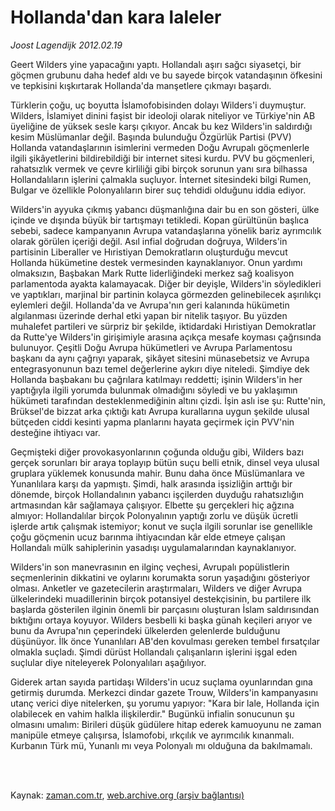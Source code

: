 # Hollanda'dan kara laleler

*Joost Lagendijk 2012.02.19*

<td class="columnist-detail">
<p>Geert Wilders yine yapacağını yaptı. Hollandalı aşırı sağcı siyasetçi, bir göçmen grubunu daha hedef aldı ve bu sayede birçok vatandaşının öfkesini ve tepkisini kışkırtarak Hollanda'da manşetlere çıkmayı başardı.</p>
<p>
<div id="haberMetinDiv">
<p>Türklerin çoğu, uç boyutta İslamofobisinden dolayı Wilders'i duymuştur. Wilders, İslamiyet dinini faşist bir ideoloji olarak niteliyor ve Türkiye'nin AB üyeliğine de yüksek sesle karşı çıkıyor. Ancak bu kez Wilders'in saldırdığı kesim Müslümanlar değil. Başında bulunduğu Özgürlük Partisi (PVV) Hollanda vatandaşlarının isimlerini vermeden Doğu Avrupalı göçmenlerle ilgili şikâyetlerini bildirebildiği bir internet sitesi kurdu. PVV bu göçmenleri, rahatsızlık vermek ve çevre kirliliği gibi birçok sorunun yanı sıra bilhassa Hollandalıların işlerini çalmakla suçluyor. İnternet sitesindeki bilgi Rumen, Bulgar ve özellikle Polonyalıların birer suç tehdidi olduğunu iddia ediyor.
<p>Wilders'in ayyuka çıkmış yabancı düşmanlığına dair bu en son gösteri, ülke içinde ve dışında büyük bir tartışmayı tetikledi. Kopan gürültünün başlıca sebebi, sadece kampanyanın Avrupa vatandaşlarına yönelik bariz ayrımcılık olarak görülen içeriği değil. Asıl infial doğrudan doğruya, Wilders'in partisinin Liberaller ve Hıristiyan Demokratların oluşturduğu mevcut Hollanda hükümetine destek vermesinden kaynaklanıyor. Onun yardımı olmaksızın, Başbakan Mark Rutte liderliğindeki merkez sağ koalisyon parlamentoda ayakta kalamayacak. Diğer bir deyişle, Wilders'in söyledikleri ve yaptıkları, marjinal bir partinin kolayca görmezden gelinebilecek aşırılıkçı eylemleri değil. Hollanda'da ve Avrupa'nın geri kalanında hükümetin algılanması üzerinde derhal etki yapan bir nitelik taşıyor. Bu yüzden muhalefet partileri ve sürpriz bir şekilde, iktidardaki Hıristiyan Demokratlar da Rutte'ye Wilders'in girişimiyle arasına açıkça mesafe koyması çağrısında bulunuyor. Çeşitli Doğu Avrupa hükümetleri ve Avrupa Parlamentosu başkanı da aynı çağrıyı yaparak, şikâyet sitesini münasebetsiz ve Avrupa entegrasyonunun bazı temel değerlerine aykırı diye niteledi. Şimdiye dek Hollanda başbakanı bu çağrılara katılmayı reddetti; işinin Wilders'in her yaptığıyla ilgili yorumda bulunmak olmadığını söyledi ve bu yaklaşımın hükümeti tarafından desteklenmediğinin altını çizdi. İşin aslı ise şu: Rutte'nin, Brüksel'de bizzat arka çıktığı katı Avrupa kurallarına uygun şekilde ulusal bütçeden ciddi kesinti yapma planlarını hayata geçirmek için PVV'nin desteğine ihtiyacı var.
<p>Geçmişteki diğer provokasyonlarının çoğunda olduğu gibi, Wilders bazı gerçek sorunları bir araya toplayıp bütün suçu belli etnik, dinsel veya ulusal gruplara yüklemek konusunda mahir. Bunu daha önce Müslümanlara ve Yunanlılara karşı da yapmıştı. Şimdi, halk arasında işsizliğin arttığı bir dönemde, birçok Hollandalının yabancı işçilerden duyduğu rahatsızlığın artmasından kâr sağlamaya çalışıyor. Elbette şu gerçekleri hiç ağzına almıyor: Hollandalılar birçok Polonyalının yaptığı zorlu ve düşük ücretli işlerde artık çalışmak istemiyor; konut ve suçla ilgili sorunlar ise genellikle çoğu göçmenin ucuz barınma ihtiyacından kâr elde etmeye çalışan Hollandalı mülk sahiplerinin yasadışı uygulamalarından kaynaklanıyor.
<p>Wilders'in son manevrasının en ilginç veçhesi, Avrupalı popülistlerin seçmenlerinin dikkatini ve oylarını korumakta sorun yaşadığını gösteriyor olması. Anketler ve gazetecilerin araştırmaları, Wilders ve diğer Avrupa ülkelerindeki muadillerinin birçok potansiyel destekçisinin, bu partilere ilk başlarda gösterilen ilginin önemli bir parçasını oluşturan İslam saldırısından bıktığını ortaya koyuyor. Wilders besbelli ki başka günah keçileri arıyor ve bunu da Avrupa'nın çeperindeki ülkelerden gelenlerde bulduğunu düşünüyor. İlk önce Yunanlıları AB'den kovulması gereken tembel fırsatçılar olmakla suçladı. Şimdi dürüst Hollandalı çalışanların işlerini işgal eden suçlular diye niteleyerek Polonyalıları aşağılıyor.
<p>Giderek artan sayıda partidaşı Wilders'in ucuz suçlama oyunlarından gına getirmiş durumda. Merkezci dindar gazete Trouw, Wilders'in kampanyasını utanç verici diye nitelerken, şu yorumu yapıyor: "Kara bir lale, Hollanda için olabilecek en vahim halkla ilişkilerdir." Bugünkü infialin sonucunun şu olmasını umalım: Birileri düşük güdülere hitap ederek kamuoyunu ne zaman manipüle etmeye çalışırsa, İslamofobi, ırkçılık ve ayrımcılık kınanmalı. Kurbanın Türk mü, Yunanlı mı veya Polonyalı mı olduğuna da bakılmamalı.</p></p></p></p></p></div>
</p>


<p><br>
		 </br></p></td>

Kaynak: [zaman.com.tr](http://zaman.com.tr/yazar.do?yazino=1247506), [web.archive.org (arşiv bağlantısı)](http://web.archive.org/web/20120324185258/http://www.zaman.com.tr:80/yazar.do?yazino=1247506)
